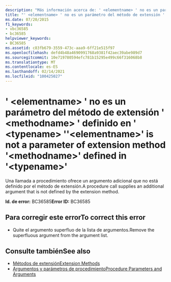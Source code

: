 ```yaml
---
description: "Más información acerca de: ' <elementname> ' no es un parámetro del método de extensión ' <methodname> ' definido en ' <typename> '"
title: "' <elementname> ' no es un parámetro del método de extensión ' <methodname> ' definido en ' <typename> '"
ms.date: 07/20/2015
f1_keywords:
- vbc36585
- bc36585
helpviewer_keywords:
- BC36585
ms.assetid: c83fb679-3559-473c-aaa9-6ff21e515f97
ms.openlocfilehash: defd4b48a4690991768a9381f42aec39abe989d7
ms.sourcegitcommit: 10e719780594efc781b15295e499c66f316068b8
ms.translationtype: MT
ms.contentlocale: es-ES
ms.lasthandoff: 02/14/2021
ms.locfileid: "100425027"
---
```

# <a name="elementname-is-not-a-parameter-of-extension-method-methodname-defined-in-typename"></a><span data-ttu-id="a1186-103">' \<elementname> ' no es un parámetro del método de extensión ' \<methodname> ' definido en ' \<typename> '</span><span class="sxs-lookup"><span data-stu-id="a1186-103">'\<elementname>' is not a parameter of extension method '\<methodname>' defined in '\<typename>'</span></span>

<span data-ttu-id="a1186-104">Una llamada a procedimiento ofrece un argumento adicional que no está definido por el método de extensión.</span><span class="sxs-lookup"><span data-stu-id="a1186-104">A procedure call supplies an additional argument that is not defined by the extension method.</span></span>  
  
 <span data-ttu-id="a1186-105">**Id. de error:** BC36585</span><span class="sxs-lookup"><span data-stu-id="a1186-105">**Error ID:** BC36585</span></span>  
  
## <a name="to-correct-this-error"></a><span data-ttu-id="a1186-106">Para corregir este error</span><span class="sxs-lookup"><span data-stu-id="a1186-106">To correct this error</span></span>  
  
- <span data-ttu-id="a1186-107">Quite el argumento superfluo de la lista de argumentos.</span><span class="sxs-lookup"><span data-stu-id="a1186-107">Remove the superfluous argument from the argument list.</span></span>  
  
## <a name="see-also"></a><span data-ttu-id="a1186-108">Consulte también</span><span class="sxs-lookup"><span data-stu-id="a1186-108">See also</span></span>

- [<span data-ttu-id="a1186-109">Métodos de extensión</span><span class="sxs-lookup"><span data-stu-id="a1186-109">Extension Methods</span></span>](../programming-guide/language-features/procedures/extension-methods.md)
- [<span data-ttu-id="a1186-110">Argumentos y parámetros de procedimiento</span><span class="sxs-lookup"><span data-stu-id="a1186-110">Procedure Parameters and Arguments</span></span>](../programming-guide/language-features/procedures/procedure-parameters-and-arguments.md)
